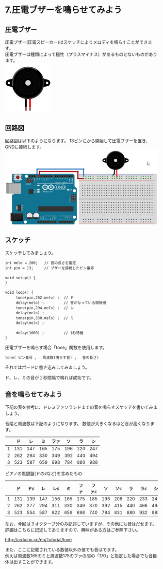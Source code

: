 # 7.圧電ブザーを鳴らせてみよう

## 圧電ブザー

圧電ブザー(圧電スピーカー)はスケッチによりメロディを鳴らすことができます。
<br>
圧電ブザーは種類によって極性（プラスマイナス）があるものとないものがあります。
<br>
![](buzzer1.jpg)

## 回路図

回路図は以下のようになります。
13ピンにから開始して圧電ブザーを置き、GNDに接続します。<br>
![](buzzer2.jpg)

## スケッチ
スケッチしてみましょう。

```
int melo = 200;   // 音の長さを指定
int pin = 13;     // ブザーを接続したピン番号
  
void setup() {
}

void loop() {
     tone(pin,262,melo) ;  // ド
     delay(melo) ;         // 音がなっている間待機
     tone(pin,294,melo) ;  // レ
     delay(melo) ;
     tone(pin,330,melo) ;  // ミ
     delay(melo) ;

     delay(1000) ;         // 1秒待機
}
```

圧電ブザーを鳴らす場合「tone」関数を使用します。
```
tone( ピン番号 , 　周波数(鳴らす音) , 　音の長さ)
```

それではボードに書き込みしてみましょう。

ド、レ、ミの音が１秒間隔で鳴れば成功です。


## 音を鳴らせてみよう


下記の表を参考に、ドレミファソラシドまでの音を鳴らすスケッチを書いてみましょう。

音階と周波数は下記のようになります。
数値が大きくなるほど音が高くなります。

|   | ド | レ | ミ | ファ | ソ | ラ | シ |
| -- | -- | -- | -- | --   | -- | -- | -- |
| 1 | 131 | 147 | 165 | 175 | 196 | 220 | 247 |
| 2 | 262 | 294 | 330 | 349 | 392 | 440 | 494 |
| 3 | 523 | 587 | 659 | 698 | 784 | 880 | 988 |

ピアノの黒鍵盤(ドの♯など)を含めたもの

| | ド | ド♯ | レ | レ♯ | ミ | ファ | ファ♯ | ソ | ソ♯ | ラ | ラ♯ | シ |
|  -- | -- |-- | -- | -- | -- | -- | -- | -- | -- | -- | -- | -- |
|  1 | 131 | 139 | 147 | 156 | 165 | 175 | 185 | 196 | 208 | 220 | 233 | 247 |
| 2 | 262 | 277 | 294 | 311 | 330 | 349 | 370 | 392 | 415 | 440 | 466 | 494 |
 | 3 | 523 | 554 | 587 | 622 | 659 | 698 | 740 | 784 | 831 | 880 | 932 | 988 |

なお、今回は３オクターブ分のみ記述していますが、その他にも音はだせます。
<br>
詳細はこちらに記述してありますので、興味がある方はご参照下さい。

http://arduino.cc/en/Tutorial/tone

また、ここに記載されている数値以外の値でも音はでます。
<br>
例えば周波数165のミと周波数175のファの間の「170」と指定した場合でも音自体は出すことができます。
